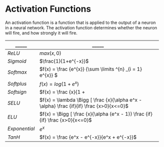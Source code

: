 # Activation Functions

An activation function is a function that is applied to the output of a neuron in a neural network. The activation function determines whether the neuron will fire, and how strongly it will fire.

|_____|_____|
|---|---
|$ReLU$|$max(x , 0)$
|$Sigmoid$|$\frac{1}{1+e^{-x}}$
|$Softmax$|$f(x) = \frac {e^{x}} {\sum \limits ^{n} _{i = 1} e^{x}} $
|$Softplus$|$f(x) = log(1 + e^x)$
|$Softsign$|$f(x) = \frac {x}{1 + |x|}$
|$SELU$|$f(x) = \lambda \Bigg [ \frac {x}{\alpha e^x - \alpha} \frac {if}{if} \frac {x>0}{x<=0}$
|$ELU$|$f(x) = \Bigg [ \frac {x}{\alpha (e^x - 1)} \frac {if}{if} \frac {x>0}{x<=0}$
|$Exponential$|$e^x$
|$TanH$|$f(x) = \frac {e^x - e^{-x}}{e^x + e^{-x}}$
